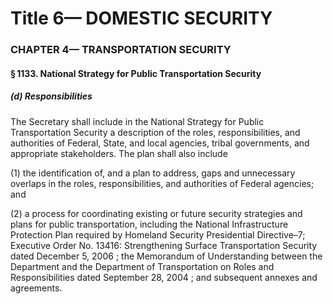 
# Title 6— DOMESTIC SECURITY
### CHAPTER 4— TRANSPORTATION SECURITY
#### § 1133. National Strategy for Public Transportation Security
##### (d) Responsibilities

The Secretary shall include in the National Strategy for Public Transportation Security a description of the roles, responsibilities, and authorities of Federal, State, and local agencies, tribal governments, and appropriate stakeholders. The plan shall also include

(1) the identification of, and a plan to address, gaps and unnecessary overlaps in the roles, responsibilities, and authorities of Federal agencies; and

(2) a process for coordinating existing or future security strategies and plans for public transportation, including the National Infrastructure Protection Plan required by Homeland Security Presidential Directive–7; Executive Order No. 13416: Strengthening Surface Transportation Security dated December 5, 2006 ; the Memorandum of Understanding between the Department and the Department of Transportation on Roles and Responsibilities dated September 28, 2004 ; and subsequent annexes and agreements.
